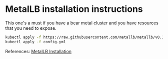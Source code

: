 # MetalLB installation instructions

This one's a must if you have a bear metal cluster and you have
resources that you need to expose.

```bash
kubectl apply -f https://raw.githubusercontent.com/metallb/metallb/v0.14.9/config/manifests/metallb-native.yaml
kubectl apply -f config.yml
```

References:
[MetalLB Installation](https://metallb.io/installation/)
